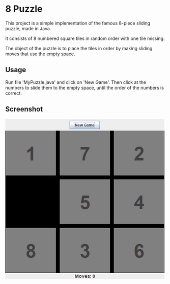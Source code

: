 # 8 Puzzle

This project is a simple implementation of the famous 8-piece sliding puzzle, made in Java.

It consists of 8 numbered square tiles in random order with one tile missing.

The object of the puzzle is to place the tiles in order by making sliding moves that use the empty space.


## Usage
Run file 'MyPuzzle.java' and click on 'New Game'.
Then click at the numbers to slide them to the empty space, until the order of the numbers is correct.

## Screenshot
![](screenshot.jpg)
